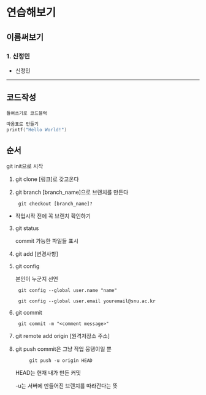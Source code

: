 # 연습해보기

## 이름써보기
### 1. 신정민
+ 신정민

-------------
## 코드작성
    들여쓰기로 코드블럭
``` C
따옴표로 만들기
printf("Hello World!")
``` 
## 순서
git init으로 시작
1. git clone [링크]로 갖고온다
2. git branch [branch_name]으로 브랜치를 만든다

        git checkout [branch_name]?

+ 작업시작 전에 꼭 브랜치 확인하기
3. git status

    commit 가능한 파일들 표시

4. git add [변경사항]

5. git config

    본인이 누군지 선언

        git config --global user.name "name"

        git config --global user.email youremail@snu.ac.kr
6. git commit

        git commit -m "<comment message>"


7. git remote add origin [원격저장소 주소]

8. git push
    commit은 그냥 작업 뭉탱이일 뿐

            git push -u origin HEAD

    HEAD는 현재 내가 만든 커밋

    -u는 서버에 만들어진 브랜치를 따라간다는 뜻